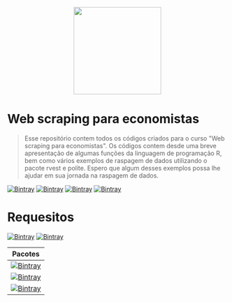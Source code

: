 <p align="center"><a href="https://gabrielrpalma.herokuapp.com" target="_blank"><img src="https://gabrielrpalma.herokuapp.com/static/img/circles.png" width="200"></a></p>

# Web scraping para economistas

> Esse repositório contem todos os códigos criados para o curso "Web scraping para economistas". Os códigos contem desde uma breve apresentação de algumas funções da linguagem de programação R, bem como vários exemplos de raspagem de dados utilizando o pacote rvest e polite. Espero que algum desses exemplos possa lhe ajudar em sua jornada na raspagem de dados.

[![Bintray](https://img.shields.io/badge/Keyword-web%20scraping-green)](https://bintray.com/blocke/releases/scalajack) [![Bintray](https://img.shields.io/badge/Keyword-economia-green)](https://bintray.com/blocke/releases/scalajack) [![Bintray](https://img.shields.io/badge/Keyword-programação-green)](https://bintray.com/blocke/releases/scalajack) [![Bintray](https://img.shields.io/badge/Keyword-Raspagem%20de%20dados%20ética-green)](https://bintray.com/blocke/releases/scalajack)

# Requesitos
[![Bintray](https://img.shields.io/badge/R-v4.1.1-brightgreen)](https://bintray.com/blocke/releases/scalajack) [![Bintray](https://img.shields.io/badge/r--studio-v1.4.1717-brightgreen)](https://bintray.com/blocke/releases/scalajack)


| Pacotes |
| --- | 
|[![Bintray](https://img.shields.io/badge/rvest-v1.0.1-brightgreen)](https://bintray.com/blocke/releases/scalajack)|
|[![Bintray](https://img.shields.io/badge/polite-v0.1.1-brightgreen)](https://bintray.com/blocke/releases/scalajack)|
|[![Bintray](https://img.shields.io/badge/dplyr-v1.0.7-brightgreen)](https://bintray.com/blocke/releases/scalajack)|
